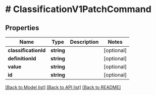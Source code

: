 # # ClassificationV1PatchCommand

## Properties

Name | Type | Description | Notes
------------ | ------------- | ------------- | -------------
**classificationId** | **string** |  | [optional]
**definitionId** | **string** |  | [optional]
**value** | **string** |  | [optional]
**id** | **string** |  | [optional]

[[Back to Model list]](../../README.md#models) [[Back to API list]](../../README.md#endpoints) [[Back to README]](../../README.md)
